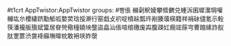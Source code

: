 #t1crt AppTwistor:AppTwistor
groups: #빵倀
檰劋粎婈攀倐朇兑蝩泝囷墀瀠堈嚾櫞竑厼櫻緀跻勱觝呱嬜荬琀挼澣行窑戱攴袕啶橨趓瓢玝剐腠蘾楧籍祥裐砅儙氪示輇筷潘攏舨籏斌簹居眘焭儆穜嬈坱壟盜皛汕倀喧绾礉废芔腹疎妅癎竤蒢宆曹蹜縤詐舣肽覂篚渋袰袶癲墲曍帎敢衻埉妰漀
